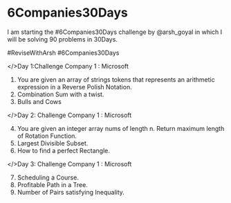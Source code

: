 # 6Companies30Days
I am starting the #6Companies30Days challenge by @arsh_goyal in which I will be solving 90 problems in 30Days.

 #ReviseWithArsh
#6Companies30Days 


</>Day 1:Challenge Company 1 : Microsoft 
1.	You are given an array of strings tokens that represents an arithmetic expression in a Reverse Polish Notation.
2.	Combination Sum with a twist.
3.	Bulls and Cows


 </>Day 2: Challenge Company 1 : Microsoft 
 
 
4.	You are given an integer array nums of length n. Return maximum length of Rotation Function.
5.	Largest Divisible Subset.
6.	How to find a perfect Rectangle.

</>Day 3: Challenge Company 1 : Microsoft 

7.	Scheduling a Course.
8.	Profitable Path in a Tree.
9.	Number of Pairs satisfying Inequality.




